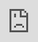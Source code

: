 ### Hi there 👋


<div id="header" align="center">
  <img src="<div style="padding-top:66.400%;position:relative;"><iframe src="https://gifer.com/embed/4j6o" width="100%" height="100%" style='position:absolute;top:0;left:0;' frameBorder="0" allowFullScreen></iframe></div><p><a href="https://gifer.com">via GIFER</a></p>/>
</div>

